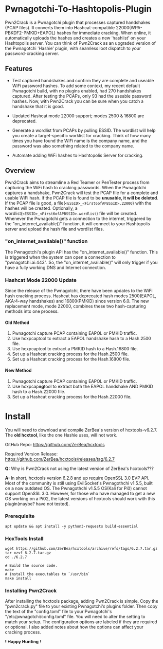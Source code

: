 # Pwnagotchi-To-Hashtopolis-Plugin

Pwn2Crack is a Pwnagotchi plugin that processes captured handshakes (PCAP files). It converts them into Hashcat-compatible 22000(WPA-PBKDF2-PMKID+EAPOL) hashes for immediate cracking. When online, it automatically uploads the hashes and creates a new 'hashlist' on your Hashtopolis server. You can think of Pwn2Crack as an upgraded version of the Pwnagotchi 'Hashie' plugin, with seamless loot dispatch to your password-cracking server.

## Features

- Test captured handshakes and confirm they are complete and useable WiFi password hashes.
 To add some context, my recent default Pwnagotchi build, with no plugins enabled, had 270 handshakes captured. After testing the PCAPs, only 93 had the useable password hashes. Now, with Pwn2Crack you can be sure when you catch a handshake that it is good.

 - Updated Hashcat mode 22000 support; modes 2500 & 16800 are deprecated.

 - Generate a wordlist from PCAPs by pulling ESSID.
    The wordlist will help you create a target-specific worklist for cracking. Think of how many times you have found the WiFi name is the company name, and the password was also something related to the company name.

- Automate adding WiFi hashes to Hashtopolis Server for cracking.

## Overview
Pwn2Crack aims to streamline a Red Teamer or PenTester process from capturing the WiFi hash to cracking passwords. When the Pwnagotchi captures a handshake, Pwn2Crack will test the PCAP file for a complete and usable WiFi hash. If the PCAP file is found to be **unusable, it will be deleted**. If the PCAP file is good, a file(```<ESSID>_<First6ofAPBSSID>.22000```) with the hashes will be created. Optionally, a wordlist(```<ESSID>_<First6ofAPBSSID>.wordlist```) file will be created. Whenever the Pwnagotchi gets a connection to the internet, triggered by the "on_internet_available()" function, it will connect to your Hashtopolis server and upload the hash file and wordlist files.

### "on_internet_available()" function
The Pwnagotchi's plugin API has the "on_internet_available()" function. This is triggered when the system can open a connection to "pwnagotchi.ai:443". So, the "on_internet_available()" will only trigger if you have a fully working DNS and Internet connection.

### Hashcat Mode 22000 Update
Since the release of the Pwnagotchi, there have been updates to the WiFi hash cracking process. Hashcat has deprecated hash modes 2500(EAPOL, AKA:4-way handshakes) and 16800(PMKID) since version 6.0. The new replacement mode, mode 22000, combines these two hash-capturing methods into one process.

#### Old Method
 1. Pwnagotchi capture PCAP containing EAPOL or PMKID traffic.
 2. Use hcxpcaptool to extract a EAPOL handshake hash to a Hash.2500 file.
 3. Use hcxpcaptool to extract a PMKID hash to a Hash.16800 file.
 4. Set up a Hashcat cracking process for the Hash.2500 file.
 5. Set up a Hashcat cracking process for the Hash.16800 file.

#### New Method
 1. Pwnagotchi capture PCAP containing EAPOL or PMKID traffic.
 2. Use hcxpcap**ng**tool to extract both the EAPOL handshake AND PMKID hash to a Hash.22000 file.
 3. Set up a Hashcat cracking process for the Hash.22000 file.

# Install
You will need to download and compile ZerBea's version of hcxtools-v6.2.7. The **old hcxtool**, like the one Hashie uses,  will not work.

GitHub Repo: https://github.com/ZerBea/hcxtools

Required Version Release: https://github.com/ZerBea/hcxtools/releases/tag/6.2.7

**Q:** Why is Pwn2Crack not using the latest version of ZerBea's hcxtools???

**A:** In short, hcxtools version 6.2.8 and up require OpenSSL 3.0 EVP API. Most of the community is still using EvilSocket's Pwnagothchi v1.5.5, built on a now outdated OS. The Pwnagothchi v1.5.5 OS(Kali for Pi0) cannot support OpenSSL 3.0. However, for those who have managed to get a new OS working on a Pi02, the latest versions of hcxtools should work with this plugin(maybe? have not tested).

### Prerequisite

    apt update && apt install -y python3-requests build-essential

### HcxTools Install

    wget https://github.com/ZerBea/hcxtools/archive/refs/tags/6.2.7.tar.gz
    tar xzvf 6.2.7.tar.gz
    cd ./6.2.7

    # Build the source code.
    make
    # Install the executables to `/usr/bin`
    make install

### Installing Pwn2Crack
After installing the hcxtools package, adding Pwn2Crack is simple. Copy the "pwn2crack.py" file to your existing Pwnagotchi's plugins folder. Then copy the text of the "config.toml" file to your Pwnagotchi's "/etc/pwnagotchi/config.toml" file. You will need to alter the setting to match your setup. The configuration options are labeled if they are required or optional. I also added notes about how the options can affect your cracking process.

**! Happy Hunting !**

